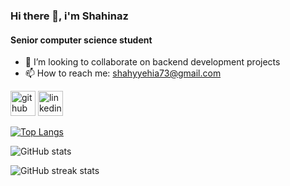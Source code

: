 ### Hi there 👋, i'm Shahinaz 
#### Senior computer science student



- 👯 I’m looking to collaborate on backend development projects 
- 📫 How to reach me: shahyyehia73@gmail.com 


[<img src='https://cdn.jsdelivr.net/npm/simple-icons@3.0.1/icons/github.svg' alt='github' height='40'>](https://github.com/shahyyehia)  [<img src='https://cdn.jsdelivr.net/npm/simple-icons@3.0.1/icons/linkedin.svg' alt='linkedin' height='40'>](https://www.linkedin.com/in/https://www.linkedin.com/in/shahy-yehia-59329a168/)  

[![Top Langs](https://github-readme-stats.vercel.app/api/top-langs/?username=shahyyehia)](https://github.com/anuraghazra/github-readme-stats)

![GitHub stats](https://github-readme-stats.vercel.app/api?username=shahyyehia&show_icons=true)  

![GitHub streak stats](https://github-readme-streak-stats.herokuapp.com/?user=shahyyehia)  


